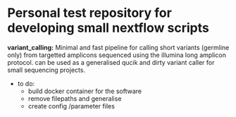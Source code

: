 # Personal test repository for developing small nextflow scripts

**variant_calling:** Minimal and fast pipeline for calling short variants (germline only) from targetted amplicons sequenced using the illumina long amplicon protocol. can be used as a generalised qucik and dirty variant caller for small sequencing projects.
 - to do:
   - build docker container for the software
   - remove filepaths and generalise
   - create config /parameter files
